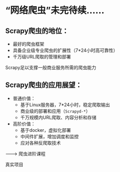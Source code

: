 # “网络爬虫”未完待续……

## Scrapy爬虫的地位：

+ 最好的爬虫框架
+ 具备企业级专业爬虫的扩展性（7*24小时高可靠性）
+ 千万级URL爬取的管理和部署

Scrapy足以支撑一般商业服务所需的爬虫能力



## Scrapy爬虫的应用展望：

+ 普通价值：
  + 基于Linux服务器，7*24小时，稳定爬取输出
  + 商业级的部署和应用（`Scrapyd-*`）
  + 千万规模内URL爬取、内容分析和存储
+ 高阶价值：
  + 基于docker，虚拟化部署
  + 中间件扩展，增加调度和监控
  + 应对各种反爬取技术



---> 爬虫进阶课程

真实项目
